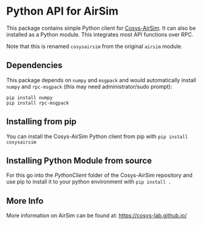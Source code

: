# Python API for AirSim

This package contains simple Python client for [Cosys-AirSim](https://github.com/Cosys-Lab/Cosys-AirSim). 
It can also be installed as a Python module. This integrates most API functions over RPC.

Note that this is renamed `cosysairsim` from the original `airsim` module. 

## Dependencies
This package depends on `numpy` and `msgpack` and would automatically install `numpy` and `rpc-msgpack` (this may need administrator/sudo prompt):
```
pip install numpy
pip install rpc-msgpack
```

## Installing from pip

You can install the Cosys-AirSim Python client from pip with `pip install cosysairsim`

## Installing Python Module from source
For this go into the _PythonClient_ folder of the Cosys-AirSim repository and use pip to install it to your python environment with `pip install .`

## More Info

More information on AirSim can be found at:
https://cosys-lab.github.io/

